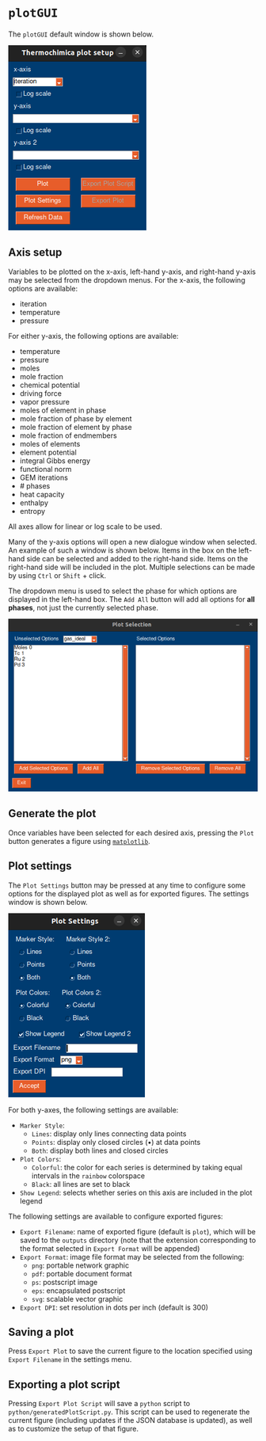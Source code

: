 # `plotGUI`
The `plotGUI` default window is shown below.

![`plotGUI` default window](/doc/images/plotGUI-default.png)

## Axis setup
Variables to be plotted on the x-axis, left-hand y-axis, and right-hand y-axis may be selected from the dropdown menus. For the x-axis, the following options are available:
- iteration
- temperature
- pressure

For either y-axis, the following options are available:
- temperature
- pressure
- moles
- mole fraction
- chemical potential
- driving force
- vapor pressure
- moles of element in phase
- mole fraction of phase by element
- mole fraction of element by phase
- mole fraction of endmembers
- moles of elements
- element potential
- integral Gibbs energy
- functional norm
- GEM iterations
- \# phases
- heat capacity
- enthalpy
- entropy

All axes allow for linear or log scale to be used.

Many of the y-axis options will open a new dialogue window when selected. An example of such a window is shown below. Items in the box on the left-hand side can be selected and added to the right-hand side. Items on the right-hand side will be included in the plot. Multiple selections can be made by using `Ctrl` or `Shift` + click. 

The dropdown menu is used to select the phase for which options are displayed in the left-hand box. The `Add All` button will add all options for **all phases**, not just the currently selected phase.

![`plotGUI` selection window](/doc/images/plotGUI-selection.png)

## Generate the plot
Once variables have been selected for each desired axis, pressing the `Plot` button generates a figure using [`matplotlib`](https://matplotlib.org/).

## Plot settings
The `Plot Settings` button may be pressed at any time to configure some options for the displayed plot as well as for exported figures. The settings window is shown below.

![`plotGUI` settings window](/doc/images/plotGUI-settings.png)

For both y-axes, the following settings are available:
- `Marker Style`: 
    - `Lines`: display only lines connecting data points
    - `Points`: display only closed circles (•) at data points
    - `Both`: display both lines and closed circles
- `Plot Colors`:
    - `Colorful`: the color for each series is determined by taking equal intervals in the `rainbow` colorspace
    - `Black`: all lines are set to black
- `Show Legend`: selects whether series on this axis are included in the plot legend

The following settings are available to configure exported figures:
- `Export Filename`: name of exported figure (default is `plot`), which will be saved to the `outputs` directory (note that the extension corresponding to the format selected in `Export Format` will be appended)
- `Export Format`: image file format may be selected from the following:
    - `png`: portable network graphic
    - `pdf`: portable document format
    - `ps`: postscript image
    - `eps`: encapsulated postscript
    - `svg`: scalable vector graphic
- `Export DPI`: set resolution in dots per inch (default is 300)

## Saving a plot
Press `Export Plot` to save the current figure to the location specified using `Export Filename` in the settings menu.

## Exporting a plot script
Pressing `Export Plot Script` will save a `python` script to `python/generatedPlotScript.py`. This script can be used to regenerate the current figure (including updates if the JSON database is updated), as well as to customize the setup of that figure.